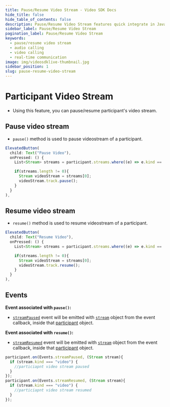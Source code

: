 ```yaml
---
title: Pause/Resume Video Stream - Video SDK Docs
hide_title: false
hide_table_of_contents: false
description: Pause/Resume Video Stream features quick integrate in Javascript, React JS, Android, IOS, React Native, Flutter with Video SDK to add live video & audio conferencing to your applications.
sidebar_label: Pause/Resume Video Stream
pagination_label: Pause/Resume Video Stream
keywords:
  - pause/resume video stream
  - audio calling
  - video calling
  - real-time communication
image: img/videosdklive-thumbnail.jpg
sidebar_position: 1
slug: pause-resume-video-stream
---
```


# Participant Video Stream

- Using this feature, you can pause/resume participant's video stream.

## Pause video stream

- `pause()` method is used to pause videostream of a participant.

```js
ElevatedButton(
  child: Text("Pause Video"),
  onPressed: () {
    List<Stream> streams = participant.streams.where((e) => e.kind == 'video').toList();

    if(streams.length != 0){
      Stream videoStream = streams[0];
      videoStream.track.pause();
    }
  }
),
```

## Resume video stream

- `resume()` method is used to resume videostream of a participant.

```js
ElevatedButton(
  child: Text("Resume Video"),
  onPressed: () {
    List<Stream> streams = participant.streams.where((e) => e.kind == 'video').toList();

    if(streams.length != 0){
      Stream videoStream = streams[0];
      videoStream.track.resume();
    }
  }
),

```

## Events

**Event associated with `pause()`:**

- [`streamPaused`](../../../api/sdk-reference/participant-class/events.md#streamPaused) event will be emitted with [`stream`](../../../api/sdk-reference/stream-class/introduction.md) object from the event callback, inside that [participant](../../../api/sdk-reference/participant-class/introduction.md) object.

**Event associated with `resume()`:**

- [`streamResumed`](../../../api/sdk-reference/participant-class/events.md#streamResumed) event will be emitted with [`stream`](../../../api/sdk-reference/stream-class/introduction.md) object from the event callback, inside that [participant](../../../api/sdk-reference/participant-class/introduction.md) object.

```js
participant.on(Events.streamPaused, (Stream stream){
  if (stream.kind === "video") {
    //particiapnt video stream paused
  }
});
participant.on(Events.streamResumed, (Stream stream){
  if (stream.kind === "video") {
    //particiapnt video stream resumed
  }
});
```
